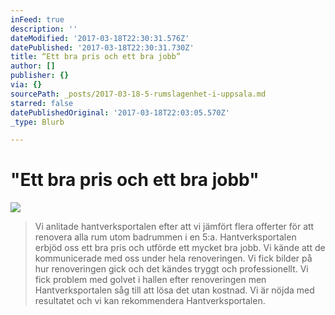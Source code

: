 ```yaml
---
inFeed: true
description: ''
dateModified: '2017-03-18T22:30:31.576Z'
datePublished: '2017-03-18T22:30:31.730Z'
title: “Ett bra pris och ett bra jobb”
author: []
publisher: {}
via: {}
sourcePath: _posts/2017-03-18-5-rumslagenhet-i-uppsala.md
starred: false
datePublishedOriginal: '2017-03-18T22:03:05.570Z'
_type: Blurb

---
```

# "Ett bra pris och ett bra jobb"
![](https://the-grid-user-content.s3-us-west-2.amazonaws.com/d8c2de6a-adf0-4921-b4d0-4b8945e085dd.jpg)

> Vi anlitade hantverksportalen efter att vi jämfört flera offerter för att renovera alla rum utom badrummen i en 5:a. Hantverksportalen erbjöd oss ett bra pris och utförde ett mycket bra jobb. Vi kände att de kommunicerade med oss under hela renoveringen. Vi fick bilder på hur renoveringen gick och det kändes tryggt och professionellt. Vi fick problem med golvet i hallen efter renoveringen men Hantverksportalen såg till att lösa det utan kostnad. Vi är nöjda med resultatet och vi kan rekommendera Hantverksportalen.